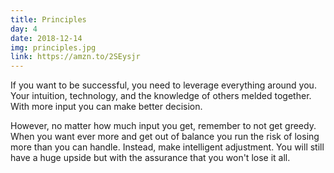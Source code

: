 ```yaml
---
title: Principles
day: 4
date: 2018-12-14
img: principles.jpg
link: https://amzn.to/2SEysjr
---
```


If you want to be successful, you need to leverage everything around you. Your
intuition, technology, and the knowledge of others melded together. With more
input you can make better decision.

However, no matter how much input you get, remember to not get greedy. When you
want ever more and get out of balance you run the risk of losing more than you
can handle. Instead, make intelligent adjustment. You will still have a huge
upside but with the assurance that you won't lose it all.
